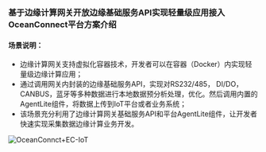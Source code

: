 ### 基于边缘计算网关开放边缘基础服务API实现轻量级应用接入OceanConnect平台方案介绍

#### 场景说明：

- 边缘计算网关支持虚拟化容器技术，开发者可以在容器（Docker）内实现轻量级边缘计算应用；
- 通过调用网关内封装的边缘基础服务API，实现对RS232/485， DI/DO，CANBUS，蓝牙等多种数据进行本地数据预分析处理，优化。然后调用内置的AgentLite组件，将数据上传到IoT平台或者业务系统；
- 该场景充分利用了边缘计算网关基础服务API和平台AgentLite组件，让开发者快速实现采集数据边缘计算业务开发。

![OceanConnct+EC-IoT](http://developer.huawei.com/ict/cn/hdc/assert/img/iot_2.png)
